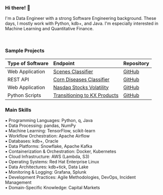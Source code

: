 ### Hi there! :wave:

I'm a Data Engineer with a strong Software Engineering background. These days, I mostly work with Python, kdb+, and Java. I'm especially interested in Machine Learning and Quantitative Finance.

<br/>

### Sample Projects

| Type of Software     | Endpoint                  											                                         | Repository                                                                    |
| :------------------- | :---------------------------------------------------------------------------------------| :-----------------------------------------------------------------------------|
| Web Application      | [Scenes Classifier](https://scenes-classifier.herokuapp.com)                            | [GitHub](https://github.com/fabiogaiera/scenes-classifier-tensorflow-lite)    |
| REST API             | [Corn Diseases Classifier](https://corn-diseases-classifier.herokuapp.com)              | [GitHub](https://github.com/fabiogaiera/corn-diseases-classifier)             |
| Web Application      | [Nasdaq Stocks Volatility](https://nasdaq-stocks-volatility-b53bc5223358.herokuapp.com) | [GitHub](https://github.com/fabiogaiera/nasdaq-stocks-volatility)             |
| Python Scripts       | [Transitioning to KX Products](#)                                                       | [GitHub](https://github.com/fabiogaiera/transitioning-to-kx-products)         |



### Main Skills  
  
▪ Programming Languages: Python, q, Java  
▪ Data Processing: pandas, NumPy  
▪ Machine Learning: TensorFlow, scikit-learn  
▪ Workflow Orchestration: Apache Airflow  
▪ Databases: kdb+, Oracle  
▪ Data Platforms: Snowflake, Apache Kafka  
▪ Containerization & Orchestration: Docker, Kubernetes  
▪ Cloud Infrastructure: AWS (Lambda, S3)  
▪ Operating Systems: Red Hat Enterprise Linux  
▪ Data Architectures: kdb+tick, Data Lake  
▪ Monitoring & Logging: Grafana, Splunk  
▪ Development Practices: Agile Methodologies, DevOps, Incident Management  
• Domain-Specific Knowledge: Capital Markets  
